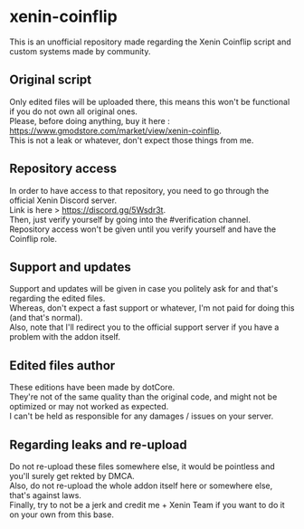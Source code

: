 # xenin-coinflip
This is an unofficial repository made regarding the Xenin Coinflip script and custom systems made by community.

## Original script
Only edited files will be uploaded there, this means this won't be functional if you do not own all original ones.  
Please, before doing anything, buy it here : https://www.gmodstore.com/market/view/xenin-coinflip.  
This is not a leak or whatever, don't expect those things from me.  

## Repository access
In order to have access to that repository, you need to go through the official Xenin Discord server.  
Link is here > https://discord.gg/5Wsdr3t.  
Then, just verify yourself by going into the #verification channel.  
Repository access won't be given until you verify yourself and have the Coinflip role.  

## Support and updates
Support and updates will be given in case you politely ask for and that's regarding the edited files.  
Whereas, don't expect a fast support or whatever, I'm not paid for doing this (and that's normal).  
Also, note that I'll redirect you to the official support server if you have a problem with the addon itself.  

## Edited files author
These editions have been made by dotCore.  
They're not of the same quality than the original code, and might not be optimized or may not worked as expected.  
I can't be held as responsible for any damages / issues on your server.  

## Regarding leaks and re-upload
Do not re-upload these files somewhere else, it would be pointless and you'll surely get rekted by DMCA.  
Also, do not re-upload the whole addon itself here or somewhere else, that's against laws.  
Finally, try to not be a jerk and credit me + Xenin Team if you want to do it on your own from this base.  
